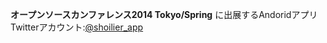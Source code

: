 __オープンソースカンファレンス2014 Tokyo/Spring__ に出展するAndoridアプリ  
Twitterアカウント:[@shoilier_app](http://twitter.com/shiolier_app)
